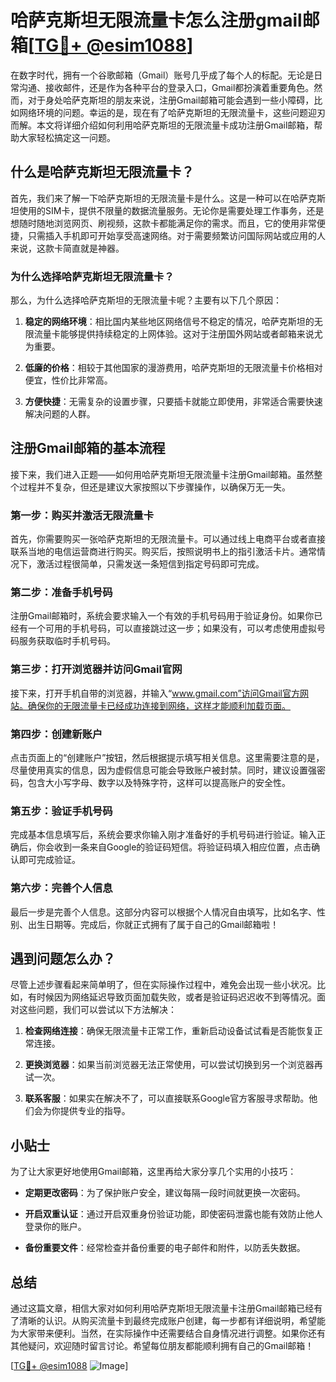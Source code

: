 # 哈萨克斯坦无限流量卡怎么注册gmail邮箱[[TG💪+ @esim1088](https://t.me/s/esim1088)]

在数字时代，拥有一个谷歌邮箱（Gmail）账号几乎成了每个人的标配。无论是日常沟通、接收邮件，还是作为各种平台的登录入口，Gmail都扮演着重要角色。然而，对于身处哈萨克斯坦的朋友来说，注册Gmail邮箱可能会遇到一些小障碍，比如网络环境的问题。幸运的是，现在有了哈萨克斯坦的无限流量卡，这些问题迎刃而解。本文将详细介绍如何利用哈萨克斯坦的无限流量卡成功注册Gmail邮箱，帮助大家轻松搞定这一问题。

## 什么是哈萨克斯坦无限流量卡？

首先，我们来了解一下哈萨克斯坦的无限流量卡是什么。这是一种可以在哈萨克斯坦使用的SIM卡，提供不限量的数据流量服务。无论你是需要处理工作事务，还是想随时随地浏览网页、刷视频，这款卡都能满足你的需求。而且，它的使用非常便捷，只需插入手机即可开始享受高速网络。对于需要频繁访问国际网站或应用的人来说，这款卡简直就是神器。

### 为什么选择哈萨克斯坦无限流量卡？

那么，为什么选择哈萨克斯坦的无限流量卡呢？主要有以下几个原因：

1. **稳定的网络环境**：相比国内某些地区网络信号不稳定的情况，哈萨克斯坦的无限流量卡能够提供持续稳定的上网体验。这对于注册国外网站或者邮箱来说尤为重要。
   
2. **低廉的价格**：相较于其他国家的漫游费用，哈萨克斯坦的无限流量卡价格相对便宜，性价比非常高。

3. **方便快捷**：无需复杂的设置步骤，只要插卡就能立即使用，非常适合需要快速解决问题的人群。

## 注册Gmail邮箱的基本流程

接下来，我们进入正题——如何用哈萨克斯坦无限流量卡注册Gmail邮箱。虽然整个过程并不复杂，但还是建议大家按照以下步骤操作，以确保万无一失。

### 第一步：购买并激活无限流量卡

首先，你需要购买一张哈萨克斯坦的无限流量卡。可以通过线上电商平台或者直接联系当地的电信运营商进行购买。购买后，按照说明书上的指引激活卡片。通常情况下，激活过程很简单，只需发送一条短信到指定号码即可完成。

### 第二步：准备手机号码

注册Gmail邮箱时，系统会要求输入一个有效的手机号码用于验证身份。如果你已经有一个可用的手机号码，可以直接跳过这一步；如果没有，可以考虑使用虚拟号码服务获取临时手机号码。

### 第三步：打开浏览器并访问Gmail官网

接下来，打开手机自带的浏览器，并输入“www.gmail.com”访问Gmail官方网站。确保你的无限流量卡已经成功连接到网络，这样才能顺利加载页面。

### 第四步：创建新账户

点击页面上的“创建账户”按钮，然后根据提示填写相关信息。这里需要注意的是，尽量使用真实的信息，因为虚假信息可能会导致账户被封禁。同时，建议设置强密码，包含大小写字母、数字以及特殊字符，这样可以提高账户的安全性。

### 第五步：验证手机号码

完成基本信息填写后，系统会要求你输入刚才准备好的手机号码进行验证。输入正确后，你会收到一条来自Google的验证码短信。将验证码填入相应位置，点击确认即可完成验证。

### 第六步：完善个人信息

最后一步是完善个人信息。这部分内容可以根据个人情况自由填写，比如名字、性别、出生日期等。完成后，你就正式拥有了属于自己的Gmail邮箱啦！

## 遇到问题怎么办？

尽管上述步骤看起来简单明了，但在实际操作过程中，难免会出现一些小状况。比如，有时候因为网络延迟导致页面加载失败，或者是验证码迟迟收不到等情况。面对这些问题，我们可以尝试以下方法解决：

1. **检查网络连接**：确保无限流量卡正常工作，重新启动设备试试看是否能恢复正常连接。

2. **更换浏览器**：如果当前浏览器无法正常使用，可以尝试切换到另一个浏览器再试一次。

3. **联系客服**：如果实在解决不了，可以直接联系Google官方客服寻求帮助。他们会为你提供专业的指导。

## 小贴士

为了让大家更好地使用Gmail邮箱，这里再给大家分享几个实用的小技巧：

- **定期更改密码**：为了保护账户安全，建议每隔一段时间就更换一次密码。
  
- **开启双重认证**：通过开启双重身份验证功能，即使密码泄露也能有效防止他人登录你的账户。

- **备份重要文件**：经常检查并备份重要的电子邮件和附件，以防丢失数据。

## 总结

通过这篇文章，相信大家对如何利用哈萨克斯坦无限流量卡注册Gmail邮箱已经有了清晰的认识。从购买流量卡到最终完成账户创建，每一步都有详细说明，希望能为大家带来便利。当然，在实际操作中还需要结合自身情况进行调整。如果你还有其他疑问，欢迎随时留言讨论。希望每位朋友都能顺利拥有自己的Gmail邮箱！

[[TG💪+ @esim1088](https://t.me/s/esim1088) ![Image](https://i.postimg.cc/4NQfJmqS/Snipaste-2025-05-13-00-14-12.png)]